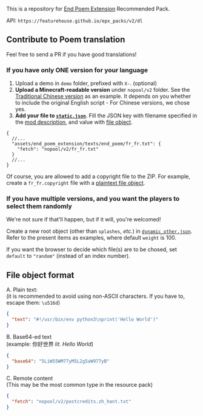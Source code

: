 This is a repository for [End Poem Extension](https://modrinth.com/mod/end-poem-extension) Recommended Pack.

API: `https://featurehouse.github.io/epx_packs/v2/dl`

## Contribute to Poem translation

Feel free to send a PR if you have good translations!

### If you have only ONE version for your language

1. Upload a demo in `demo` folder, prefixed with `X-`. (optional)
2. **Upload a Minecraft-readable version** under `nopool/v2` folder. See the [Traditional Chinese version](https://github.com/Featurehouse/epx_packs/blob/master/nopool/v2/zh_tw.txt)
as an example.
It depends on you whether to include the original English script - For Chinese versions, we chose yes.
3. **Add your file to [`static.json`](https://github.com/Featurehouse/epx_packs/blob/master/v2/static.json)**. Fill the JSON key with filename specified in the [mod description](https://modrinth.com/mod/end-poem-extension), and value with [file object](#file-object-format).
```json5
{
  //...
  "assets/end_poem_extension/texts/end_poem/fr_fr.txt": {
    "fetch": "nopool/v2/fr_fr.txt"
  }
  //...
}
```
Of course, you are allowed to add a copyright file to the ZIP. For example, create a `fr_fr.copyright` file with a [plaintext file object](#file-object-format).

### If you have multiple versions, and you want the players to select them randomly
We're not sure if that'll happen, but if it will, you're welcomed!

Create a new root object (other than `splashes`, _etc._) in [`dynamic_other.json`](https://github.com/Featurehouse/epx_packs/blob/master/v2/dynamic_other.json).
Refer to the present items as examples, where default `weight` is 100.

If you want the browser to decide which file(s) are to be chosed, set `default` to `"random"` (instead of an index number).

## File object format
A. Plain text:  
(it is recommended to avoid using non-ASCII characters. If you have to, escape them: `\u516d`)
```json
{
  "text": "#!/usr/bin/env python3\nprint('Hello World')"
}
```

B. Base64-ed text  
(example: 你好世界 _lit. Hello World_)
```json
{
  "base64": "5LiW55WM77yM5L2g5aW977yB"
}
```

C. Remote content  
(This may be the most common type in the resource pack)
```json
{
  "fetch": "nopool/v2/postcredits.zh_hant.txt"
}
```
